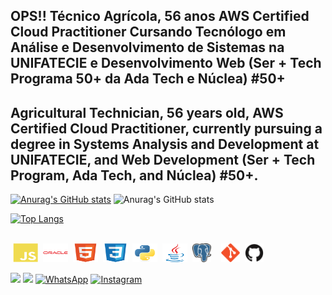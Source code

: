 ## OPS!! Técnico Agrícola, 56 anos AWS Certified Cloud Practitioner Cursando Tecnólogo em Análise e Desenvolvimento de Sistemas na UNIFATECIE e Desenvolvimento Web (Ser + Tech Programa 50+ da Ada Tech e Núclea) #50+

## Agricultural Technician, 56 years old, AWS Certified Cloud Practitioner, currently pursuing a degree in Systems Analysis and Development at UNIFATECIE, and Web Development (Ser + Tech Program, Ada Tech, and Núclea) #50+.

[![Anurag's GitHub stats](https://github-readme-stats.vercel.app/api?username=teofilonicolau)](https://https://github.com/teofilonicolau/github-readme-stats)
![Anurag's GitHub stats](https://github-readme-stats.vercel.app/api?username=teofilonicolau&show_icons=true&theme=radical)

[![Top Langs](https://github-readme-stats.vercel.app/api/top-langs/?username=teofilonicolau&size_weight=0.5&count_weight=0.5)](https://github.com/teofilonicolau/github-readme-stats)


<div style="display: inline-block"><br>
   <img align="center" alt="Teo-Js" height="30" width="40" src="https://raw.githubusercontent.com/devicons/devicon/master/icons/javascript/javascript-plain.svg">
   <img align="center" alt="Teo-React" height="30" width="40" src="https://raw.githubusercontent.com/devicons/devicon/master/icons/oracle/oracle-original.svg">
   <img align="center" alt="Teo-HTML" height="30" width="40" src="https://raw.githubusercontent.com/devicons/devicon/master/icons/html5/html5-original.svg">
   <img align="center" alt="Teo-CSS" height="30" width="40" src="https://raw.githubusercontent.com/devicons/devicon/master/icons/css3/css3-original.svg">
   <img align="center" alt="Teo-Python" height="30" width="40" src="https://raw.githubusercontent.com/devicons/devicon/master/icons/python/python-original.svg">
   <img align="center" alt="Teo-Java" height="30" width="40" src="https://raw.githubusercontent.com/devicons/devicon/master/icons/java/java-original.svg">
   <img align="center" alt="Teo-PostgreSQL" height="30" width="30" src="https://raw.githubusercontent.com/github/explore/80688e429a7d4ef2fca1e82350fe8e3517d3494d/topics/postgresql/postgresql.png">
   
   <img align="center" alt="Teo-Git" height="30" width="30" src="https://raw.githubusercontent.com/devicons/devicon/master/icons/git/git-original.svg">
   <img align="center" alt="Teo-GitHub" height="30" width="30" src="https://raw.githubusercontent.com/devicons/devicon/master/icons/github/github-original.svg">
 
<div> 
<div>
  <a href="mailto:contatoteofilonicolau157@gmail.com"><img src="https://img.shields.io/badge/-Gmail-%23333?style=for-the-badge&logo=gmail&logoColor=white" target="_blank"></a>
  <a href="https://www.linkedin.com/in/teofilo-nicolau/" target="_blank"><img src="https://img.shields.io/badge/-LinkedIn-%230077B5?style=for-the-badge&logo=linkedin&logoColor=white" target="_blank"></a> 
  <a href="https://api.whatsapp.com/send?phone=5588992145589" target="_blank"><img src="https://img.shields.io/badge/-WhatsApp-25d366?style=for-the-badge&labelColor=25d366&logo=whatsapp&logoColor=white" alt="WhatsApp"/></a>
  <a href="https://www.instagram.com/jr50108/" target="_blank"><img src="https://img.shields.io/badge/-Instagram-DF0174?style=for-the-badge&labelColor=DF0174&logo=instagram&logoColor=white" alt="Instagram"/></a>
</div>


 	
 
